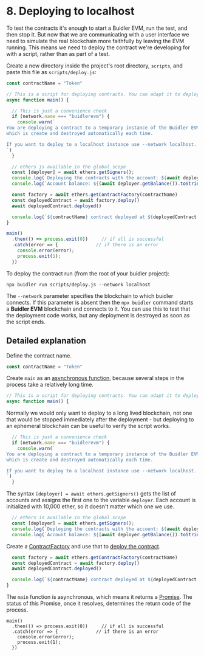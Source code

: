 # 8. Deploying to localhost

To test the contracts it's enough to start a Buidler EVM, run the test, and then stop it. But now that we are communicating with a user interface we need to simulate 
the real blockchain more faithfully by leaving the EVM running. This means we need to deploy the contract we're developing for with a script, rather than as part of a test.

Create a new directory inside the project's root directory, `scripts`, and paste this file as `scripts/deploy.js`:

```js
const contractName = "Token"

// This is a script for deploying contracts. You can adapt it to deploy yours.
async function main() {

  // This is just a convenience check
  if (network.name === "buidlerevm") {
    console.warn(`
You are deploying a contract to a temporary instance of the Buidler EVM network,
which is create and destroyed automatically each time.

If you want to deploy to a localhost instance use --network localhost.
`)
  }

  // ethers is available in the global scope
  const [deployer] = await ethers.getSigners();
  console.log(`Deploying the contracts with the account: ${await deployer.getAddress()}`)
  console.log(`Account balance: ${(await deployer.getBalance()).toString()}`)

  const factory = await ethers.getContractFactory(contractName)
  const deployedContract = await factory.deploy()
  await deployedContract.deployed()

  console.log(`${contractName} contract deployed at ${deployedContract.address}`)
}

main()
  .then(() => process.exit(0))     // if all is successful
  .catch(error => {              // if there is an error
    console.error(error);
    process.exit(1);
  })

```

To deploy the contract run (from the root of your buidler project):
```
npx buidler run scripts/deploy.js --network localhost
```

The `--network` parameter specifies the blockchain to which buidler connects. If this parameter is absent then the `npx buidler` command starts a 
**Buidler EVM** blockchain and connects to it. You can use this to test that the deployment code works, but any deployment is destroyed as soon
as the script ends.


## Detailed explanation

Define the contract name.
```js
const contractName = "Token"
```

Create `main` as an [asynchronous function](https://javascript.info/async-await),
because several steps in the process take a relatively long time.

```js
// This is a script for deploying contracts. You can adapt it to deploy yours.
async function main() {
```

Normally we would only want to deploy to a long lived blockchain, not one that
would be stopped immediately after the deployment - but deploying to an 
ephemeral blockchain can be useful to verify the script works.

```js
  // This is just a convenience check
  if (network.name === "buidlerevm") {
    console.warn(`
You are deploying a contract to a temporary instance of the Buidler EVM network,
which is create and destroyed automatically each time.

If you want to deploy to a localhost instance use --network localhost.
`)
  }
```

The syntax `[deployer] = await ethers.getSigners()` gets the list of accounts and assigns
the first one to the variable `deployer`. Each account is initialized with 10,000 ether, so it doesn't
matter which one we use.

```js
  // ethers is available in the global scope
  const [deployer] = await ethers.getSigners();
  console.log(`Deploying the contracts with the account: ${await deployer.getAddress()}`)
  console.log(`Account balance: ${(await deployer.getBalance()).toString()}`)
```

Create a [ContractFactory](https://docs.ethers.io/v5/api/contract/contract-factory/) and use
that to [deploy the contract](https://docs.ethers.io/v5/api/contract/contract-factory/#ContractFactory-deploy).


```js
  const factory = await ethers.getContractFactory(contractName)
  const deployedContract = await factory.deploy()
  await deployedContract.deployed()

  console.log(`${contractName} contract deployed at ${deployedContract.address}`)
}
```

The `main` function is asynchronous, which means it returns a 
[Promise](https://nodejs.dev/learn/understanding-javascript-promises). The status
of this Promise, once it resolves, determines the return code of the process.

```
main()
  .then(() => process.exit(0))     // if all is successful
  .catch(error => {              // if there is an error
    console.error(error);
    process.exit(1);
  })

```
